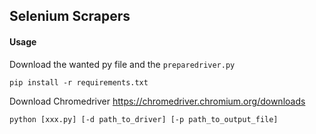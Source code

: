 ## Selenium Scrapers

#### Usage

Download the wanted py file and the `preparedriver.py`

`pip install -r requirements.txt`

Download Chromedriver https://chromedriver.chromium.org/downloads

`python [xxx.py] [-d path_to_driver] [-p path_to_output_file]`
